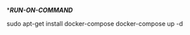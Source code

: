 ****************RUN-ON-COMMAND***************

sudo apt-get install docker-compose
docker-compose up -d
